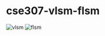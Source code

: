 # cse307-vlsm-flsm
![vlsm](https://github.com/user-attachments/assets/f9978c1a-1af6-496f-9d0a-5b58c2b86702)
![flsm](https://github.com/user-attachments/assets/e79ea0b3-835e-4c0f-a040-8f5189819276)
